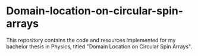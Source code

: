 # Domain-location-on-circular-spin-arrays
This repository contains the code and resources implemented for my bachelor thesis in Physics, titled "Domain Location on Circular Spin Arrays". 
